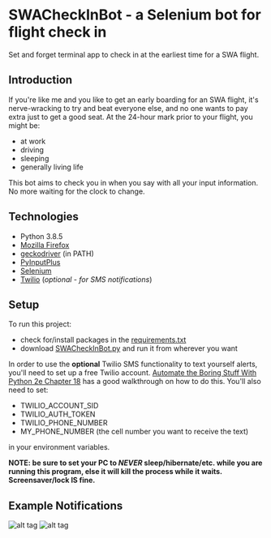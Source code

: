 # SWACheckInBot - a Selenium bot for flight check in

Set and forget terminal app to check in at the earliest time for a SWA flight.

## Introduction

If you're like me and you like to get an early boarding for an SWA flight, it's nerve-wracking to try and beat everyone else, and no one wants to pay extra just to get a good seat. At the 24-hour mark prior to your flight, you might be:
* at work
* driving
* sleeping
* generally living life

This bot aims to check you in when you say with all your input information. No more waiting for the clock to change.

## Technologies
* Python 3.8.5
* [Mozilla Firefox](https://www.mozilla.org/en-US/firefox/new/)
* [geckodriver](https://github.com/mozilla/geckodriver/releases) (in PATH)
* [PyInputPlus](https://pyinputplus.readthedocs.io/en/latest/)
* [Selenium](https://selenium-python.readthedocs.io/)
* [Twilio](https://pypi.org/project/twilio/) (*optional - for SMS notifications*)

## Setup
To run this project:
* check for/install packages in the [requirements.txt](https://github.com/chemicalwill/SWACheckInBot/blob/main/requirements.txt)
* download [SWACheckInBot.py](https://github.com/chemicalwill/SWACheckInBot/blob/main/SWACheckInBot.py) and run it from wherever you want

In order to use the **optional** Twilio SMS functionality to text yourself alerts, you'll need to set up a free Twilio account. [Automate the Boring Stuff With Python 2e Chapter 18](https://automatetheboringstuff.com/2e/chapter18/) has a good walkthrough on how to do this.
You'll also need to set:
* TWILIO_ACCOUNT_SID
* TWILIO_AUTH_TOKEN
* TWILIO_PHONE_NUMBER
* MY_PHONE_NUMBER (the cell number you want to receive the text)

in your environment variables.

**NOTE: be sure to set your PC to *NEVER* sleep/hibernate/etc. while you are running this program, else it will kill the process while it waits. Screensaver/lock IS fine.**

## Example Notifications

![alt tag](https://i.imgur.com/cXlrKMu.png?1) ![alt tag](
https://i.imgur.com/4kIoJlb.png?1)
